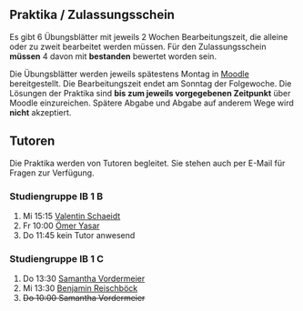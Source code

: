 ## Praktika / Zulassungsschein

Es gibt 6 Übungsblätter mit jeweils 2 Wochen Bearbeitungszeit, die alleine oder zu
zweit bearbeitet werden müssen. Für den Zulassungsschein **müssen** 4 davon mit
<strong>bestanden</strong> bewertet worden sein.

Die Übungsblätter werden jeweils spätestens Montag in
[Moodle](https://moodle.hm.edu/) bereitgestellt. Die Bearbeitungszeit endet am
Sonntag der Folgewoche. Die Lösungen der Praktika sind **bis zum jeweils vorgegebenen
Zeitpunkt** über Moodle einzureichen.  Spätere Abgabe und Abgabe auf anderem Wege
wird **nicht** akzeptiert.

## Tutoren

Die Praktika werden von Tutoren begleitet.
Sie stehen auch per E-Mail für Fragen zur Verfügung.

### Studiengruppe IB 1 B

1.  Mi 15:15 [Valentin Schaeidt](mailto:schaeidt@hm.edu)
2.  Fr 10:00 [Ömer Yasar](mailto:oyasar@fs.cs.hm.edu)
3.  Do 11:45 kein Tutor anwesend

### Studiengruppe IB 1 C

1.  Do 13:30 [Samantha Vordermeier](mailto:samantha.vordermeier@gmx.net)
2.  Mi 13:30 [Benjamin Reischböck](mailto:benni@reischboeck.com)
3.  <del>Do 10:00 Samantha Vordermeier</del>
